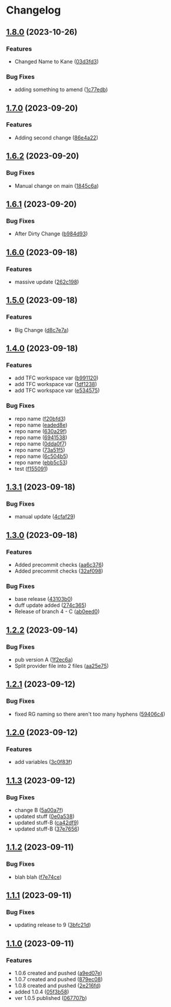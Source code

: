 # Changelog

## [1.8.0](https://github.com/AlexcFrench/ReleaseTest/compare/v1.7.0...v1.8.0) (2023-10-26)


### Features

* Changed Name to Kane ([03d3fd3](https://github.com/AlexcFrench/ReleaseTest/commit/03d3fd36ccbe71f6fc6d3e6bd9e9b6c70064e5b9))


### Bug Fixes

* adding something to amend ([1c77edb](https://github.com/AlexcFrench/ReleaseTest/commit/1c77edb3a346cf9c3c6f0cd757f1542c0e144e09))

## [1.7.0](https://github.com/AlexcFrench/ReleaseTest/compare/v1.6.2...v1.7.0) (2023-09-20)


### Features

* Adding second change ([86e4a22](https://github.com/AlexcFrench/ReleaseTest/commit/86e4a22cd76565c6816c8b326c7fd1ef9c4757db))

## [1.6.2](https://github.com/AlexcFrench/ReleaseTest/compare/v1.6.1...v1.6.2) (2023-09-20)


### Bug Fixes

* Manual change on main ([1845c6a](https://github.com/AlexcFrench/ReleaseTest/commit/1845c6a457e6f6c922f9e95df31fbc5f1cc7ad09))

## [1.6.1](https://github.com/AlexcFrench/ReleaseTest/compare/v1.6.0...v1.6.1) (2023-09-20)


### Bug Fixes

* After Dirty Change ([b984d93](https://github.com/AlexcFrench/ReleaseTest/commit/b984d933f22a91fcaff89fa3e60f993923d50fa2))

## [1.6.0](https://github.com/AlexcFrench/ReleaseTest/compare/v1.5.0...v1.6.0) (2023-09-18)


### Features

* massive update ([262c198](https://github.com/AlexcFrench/ReleaseTest/commit/262c1988855c23327f662391bea4a44eec1ab29f))

## [1.5.0](https://github.com/AlexcFrench/ReleaseTest/compare/v1.4.0...v1.5.0) (2023-09-18)


### Features

* Big Change ([d8c7e7a](https://github.com/AlexcFrench/ReleaseTest/commit/d8c7e7a5a4e295e39575de5e32148dc5210f3783))

## [1.4.0](https://github.com/AlexcFrench/ReleaseTest/compare/v1.3.1...v1.4.0) (2023-09-18)


### Features

* add TFC workspace var ([b991120](https://github.com/AlexcFrench/ReleaseTest/commit/b991120bcb0e60c67c620d7bd86d5cda8b0c98d0))
* add TFC workspace var ([1df1238](https://github.com/AlexcFrench/ReleaseTest/commit/1df1238f18903ebe6a324465099fea3628cb7109))
* add TFC workspace var ([e534575](https://github.com/AlexcFrench/ReleaseTest/commit/e534575146eb56a0526b87dd1482ae1f2aa999a0))


### Bug Fixes

* repo name ([f20bfd3](https://github.com/AlexcFrench/ReleaseTest/commit/f20bfd3ca5c6870a75a16c95cc3e8322593cd4d4))
* repo name ([eaded8e](https://github.com/AlexcFrench/ReleaseTest/commit/eaded8e21a48480c9c94f3ee5be9cdd35bf0a03c))
* repo name ([630a29f](https://github.com/AlexcFrench/ReleaseTest/commit/630a29fe62795294ff854b4cfbfe11a068b4ae81))
* repo name ([6941538](https://github.com/AlexcFrench/ReleaseTest/commit/694153807b5d3a3aca65fa9b3ff487cdd75f9fe0))
* repo name ([0dda0f7](https://github.com/AlexcFrench/ReleaseTest/commit/0dda0f7f9a06d5195938954f1626b105191d5ba0))
* repo name ([73a51f5](https://github.com/AlexcFrench/ReleaseTest/commit/73a51f5e1b99ecf1101c8f5a83b94183c9d0e75e))
* repo name ([6c504b5](https://github.com/AlexcFrench/ReleaseTest/commit/6c504b5584866cd2c07422db071ca939efdbd771))
* repo name ([ebb5c53](https://github.com/AlexcFrench/ReleaseTest/commit/ebb5c53675814dda1a58df1317158d8cfe28e61e))
* test ([f155091](https://github.com/AlexcFrench/ReleaseTest/commit/f1550919c9419e7046ea4a54518fd8c6e735f42b))

## [1.3.1](https://github.com/AlexcFrench/ReleaseTest/compare/v1.3.0...v1.3.1) (2023-09-18)


### Bug Fixes

* manual update ([4cfaf29](https://github.com/AlexcFrench/ReleaseTest/commit/4cfaf2964fa32b4c16ae1a8c83d19058b4b7efc1))

## [1.3.0](https://github.com/AlexcFrench/ReleaseTest/compare/v1.2.2...v1.3.0) (2023-09-18)


### Features

* Added precommit checks ([aa6c376](https://github.com/AlexcFrench/ReleaseTest/commit/aa6c37633f07aac1329ccd1562f3d6b67fbbc5c8))
* Added precommit checks ([32af098](https://github.com/AlexcFrench/ReleaseTest/commit/32af09893b4822a28a1820581893ba1ebc767b55))


### Bug Fixes

* base release ([43103b0](https://github.com/AlexcFrench/ReleaseTest/commit/43103b021da685898144a1f8ce56ffd53fb51c73))
* duff update added ([274c365](https://github.com/AlexcFrench/ReleaseTest/commit/274c3659745eb9ac213c33a0ec057fd7b0906f21))
* Release of branch 4 - C ([ab0eed0](https://github.com/AlexcFrench/ReleaseTest/commit/ab0eed0dd1a796fc4c369d01efc2a2e2500a097c))

## [1.2.2](https://github.com/AlexcFrench/ReleaseTest/compare/v1.2.1...v1.2.2) (2023-09-14)


### Bug Fixes

* pub version A ([1f2ec6a](https://github.com/AlexcFrench/ReleaseTest/commit/1f2ec6a0245038659f730f526ba867b5d298b0d7))
* Split provider file into 2 files ([aa25e75](https://github.com/AlexcFrench/ReleaseTest/commit/aa25e75684fb18cac38e8a8e344dbbbddc3e680a))

## [1.2.1](https://github.com/AlexcFrench/ReleaseTest/compare/v1.2.0...v1.2.1) (2023-09-12)


### Bug Fixes

* fixed RG naming so there aren't too many hyphens ([59406c4](https://github.com/AlexcFrench/ReleaseTest/commit/59406c4d7fea4d492d70411043ede18c7e9ca4ec))

## [1.2.0](https://github.com/AlexcFrench/ReleaseTest/compare/v1.1.3...v1.2.0) (2023-09-12)


### Features

* add variables ([3c0f83f](https://github.com/AlexcFrench/ReleaseTest/commit/3c0f83f4dae310a3d82d979a56312d07e02a1c5b))

## [1.1.3](https://github.com/AlexcFrench/ReleaseTest/compare/v1.1.2...v1.1.3) (2023-09-12)


### Bug Fixes

* change B ([5a00a7f](https://github.com/AlexcFrench/ReleaseTest/commit/5a00a7f32126051c4a5c4f2f441bc0ffc892f255))
* updated stuff ([0e0a538](https://github.com/AlexcFrench/ReleaseTest/commit/0e0a538c842e797e580575d7083626270c571c17))
* updated stuff-B ([ca42df9](https://github.com/AlexcFrench/ReleaseTest/commit/ca42df91c418d7e04032994be03b86a9905fe35b))
* updated stuff-B ([37e7656](https://github.com/AlexcFrench/ReleaseTest/commit/37e76562444bab3c67f32281b292474695b4c001))

## [1.1.2](https://github.com/AlexcFrench/ReleaseTest/compare/v1.1.1...v1.1.2) (2023-09-11)


### Bug Fixes

* blah blah ([f7e74ce](https://github.com/AlexcFrench/ReleaseTest/commit/f7e74ce7a0fdfe6629b0cf8ebbdf5c1080e398e5))

## [1.1.1](https://github.com/AlexcFrench/ReleaseTest/compare/v1.1.0...v1.1.1) (2023-09-11)


### Bug Fixes

* updating release to 9 ([3bfc21d](https://github.com/AlexcFrench/ReleaseTest/commit/3bfc21db250526e060155aaaec39f938928d2a1b))

## [1.1.0](https://github.com/AlexcFrench/ReleaseTest/compare/1.0.3...v1.1.0) (2023-09-11)


### Features

* 1.0.6 created and pushed ([a9ed07e](https://github.com/AlexcFrench/ReleaseTest/commit/a9ed07ea6e9a094290491528f40bb9e5c1baca82))
* 1.0.7 created and pushed ([879ec08](https://github.com/AlexcFrench/ReleaseTest/commit/879ec08b76037d51815d12dc65955d7905c9a297))
* 1.0.8 created and pushed ([2e216fd](https://github.com/AlexcFrench/ReleaseTest/commit/2e216fd2a0756dbb6c5518f0686e7d1b1e5c10a2))
* added 1.0.4 ([05f3b58](https://github.com/AlexcFrench/ReleaseTest/commit/05f3b582e5ff3bba85e9190e705bf56f7a7c3b73))
* ver 1.0.5 published ([067707b](https://github.com/AlexcFrench/ReleaseTest/commit/067707bb9af52ed7614e72509c8a55b61389fb65))
